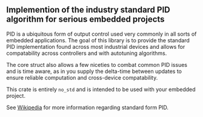 ## Implemention of the industry standard PID algorithm for serious embedded projects

PID is a ubiquitous form of output control used very commonly in all sorts of
embedded applications. The goal of this library is to provide the standard
PID implementation found across most industrial devices and allows for
compatability across controllers and with autotuning algorithms.

The core struct also allows a few niceties to combat common PID issues and
is time aware, as in you supply the delta-time between updates to ensure
reliable computation and cross-device compatability.

This crate is entirely `no_std` and is intended to be used with your embedded project.

See [Wikipedia](https://en.wikipedia.org/wiki/Proportional%E2%80%93integral%E2%80%93derivative_controller#Alternative_nomenclature_and_forms)
for more information regarding standard form PID.

